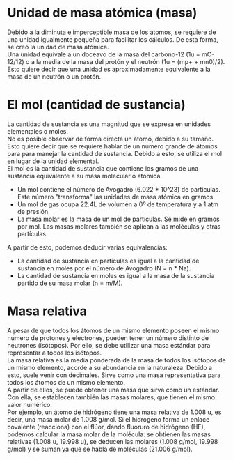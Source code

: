 # Unidad de masa atómica (masa)
Debido a la diminuta e imperceptible masa de los átomos, se requiere de una unidad igualmente pequeña para facilitar los cálculos. De esta forma, se creó la unidad de masa atómica.  
Una unidad equivale a un doceavo de la masa del carbono-12 (1u = mC-12/12) o a la media de la masa del protón y el neutrón (1u = (mp+ + mn0)/2). Esto quiere decir que una unidad es aproximadamente equivalente a la masa de un neutrón o un protón.

# El mol (cantidad de sustancia)
La cantidad de sustancia es una magnitud que se expresa en unidades elementales o moles.  
No es posible observar de forma directa un átomo, debido a su tamaño. Esto quiere decir que se requiere hablar de un número grande de átomos para para manejar la cantidad de sustancia. Debido a esto, se utiliza el mol en lugar de la unidad elemental.  
El mol es la cantidad de sustancia que contiene los gramos de una sustancia equivalente a su masa molecular o atómica.  
- Un mol contiene el número de Avogadro (6.022 * 10^23) de partículas. Este número "transforma" las unidades de masa atómica en gramos.
- Un mol de gas ocupa 22.4L de volumen a 0º de temperatura y a 1 atm de presión.
- La masa molar es la masa de un mol de partículas. Se mide en gramos por mol. Las masas molares también se aplican a las moléculas y otras partículas.

A partir de esto, podemos deducir varias equivalencias:
- La cantidad de sustancia en partículas es igual a la cantidad de sustancia en moles por el número de Avogadro (N = n * Na).
- La cantidad de sustancia en moles es igual a la masa de la sustancia partido de su masa molar (n = m/M).

# Masa relativa
A pesar de que todos los átomos de un mismo elemento poseen el mismo número de protones y electrones, pueden tener un número distinto de neutrones (isótopos). Por ello, se debe utilizar una masa estándar para representar a todos los isótopos.  
La masa relativa es la media ponderada de la masa de todos los isótopos de un mismo elemento, acorde a su abundancia en la naturaleza. Debido a esto, suele venir con decimales. Sirve como una masa representativa para todos los átomos de un mismo elemento.  
A partir de ellos, se puede obtener una masa que sirva como un estándar. Con ella, se establecen también las masas molares, que tienen el mismo valor numérico.  
Por ejemplo, un átomo de hidrógeno tiene una masa relativa de 1.008 u, es decir, una masa molar de 1.008 g/mol. Si el hidrógeno forma un enlace covalente (reacciona) con el flúor, dando fluoruro de hidrógeno (HF), podemos calcular la masa molar de la molécula: se obtienen las masas relativas (1.008 u, 19.998 u), se deducen las molares (1.008 g/mol, 19.998 g/mol) y se suman ya que se habla de moléculas (21.006 g/mol).